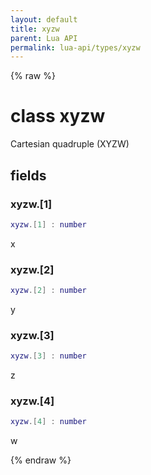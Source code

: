 ```yaml
---
layout: default
title: xyzw
parent: Lua API
permalink: lua-api/types/xyzw
---
```


{% raw %}

# class xyzw





Cartesian quadruple (XYZW)





## fields


### xyzw.[1]

```lua
xyzw.[1] : number
```



x


### xyzw.[2]

```lua
xyzw.[2] : number
```



y


### xyzw.[3]

```lua
xyzw.[3] : number
```



z


### xyzw.[4]

```lua
xyzw.[4] : number
```



w




{% endraw %}
